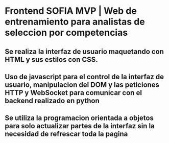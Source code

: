 # Frontend SOFIA MVP | Web de entrenamiento para analistas de seleccion por competencias
## Se realiza la interfaz de usuario maquetando con HTML y sus estilos con CSS.
## Uso de javascript para el control de la interfaz de usuario, manipulacion del DOM y las peticiones HTTP y WebSocket para comunicar con el backend realizado en python
## Se utiliza la programacion orientada a objetos para solo actualizar partes de la interfaz sin la necesidad de refrescar toda la pagina
